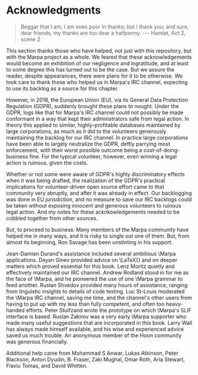 <!--
Copyright 2022 Jeffrey Kegler
This file is part of Marpa::R2.  Marpa::R2 is free software: you can
redistribute it and/or modify it under the terms of the GNU Lesser
General Public License as published by the Free Software Foundation,
either version 3 of the License, or (at your option) any later version.

Marpa::R2 is distributed in the hope that it will be useful,
but WITHOUT ANY WARRANTY; without even the implied warranty of
MERCHANTABILITY or FITNESS FOR A PARTICULAR PURPOSE.  See the GNU
Lesser General Public License for more details.

You should have received a copy of the GNU Lesser
General Public License along with Marpa::R2.  If not, see
http://www.gnu.org/licenses/.
-->

# Acknowledgments

> Beggar that I am, I am even poor in thanks; but I thank you;
> and sure, dear friends, my thanks are too dear a halfpenny.
> --- Hamlet, Act 2, scene 2

This section thanks those who have helped,
not just with this repository,
but with the Marpa project as a whole.
We feared that these acknowledgements would
become an exhibition of our negligence and ingratitude,
and at least to some degree this has turned out to be the case.
But we assure the reader,
despite appearances,
there were plans for it to be otherwise.
We took care to thank those who helped us
in Marpa's IRC channel,
expecting to use its backlog
as a source for this chapter.

However, in 2018, the European Union (EU),
via its General Data Protection Regulation (GDPR),
suddenly brought these plans to nought.
Under the GDPR,
logs like that for Marpa's IRC channel could not possibly be made
conformant in a way that kept their administrators safe from
legal action.
In theory this applied to similar, highly-profitable databases maintained
by large corporations,
as much as it did to the volunteers
generously maintaining the backlog for our IRC channel.
In practice large corporations have been able to largely neutralize the GDPR,
deftly parrying most enforcement,
with their worst possible outcome being a cost-of-doing-business fine.
For the typical volunteer, however, even winning a legal action is ruinous,
given the costs.

Whether or not some were aware of
GDPR's highly discriminatory effects
when it was being drafted,
the realization of the GDPR's practical implications
for volunteer-driven open source effort
came to that community very abruptly,
and after it was already in effect.
Our backlogging was done in EU jurisdiction,
and no measure to save our IRC backlogs
could be taken
without exposing innocent and generous volunteers
to ruinous legal action.
And my notes for these acknkowledgements
needed to be cobbled together from other sources.

But, to proceed to business:
Many members of the Marpa community
have helped me in many ways,
and it is risky
to single out one of them.
But, from almost its beginning,
Ron Savage has been unstinting in
his support.

Jean-Damien Durand's assistance included several ambitious
\Marpa applications.
Deyan Ginev provided advice on \LaTeX{} and
on deeper matters which proved essential for this book.
Lenz Moritz quietly and effectively maintained our IRC channel.
Andrew Rodland stood in for me as the face of \Marpa,
and he pioneered the use of one \Marpa grammar
to feed another.
Ruslan Shvedov provided many hours of assistance,
ranging from linguistic insights to details of code testing.
Luc St-Louis moderated the \Marpa IRC channel,
saving me time,
and the channel's other users from having to put up with
my less than fully competent,
and often too heavy-handed efforts.
Peter Stuifzand wrote the prototype on which \Marpa's
SLIF interface is based.
Ruslan Zakirov was a very early \Marpa supporter
who made many useful suggestions
that are incorporated in this book.
Larry Wall has always made himself available,
and his wise and experienced advice saved us much trouble.
An anonymous member of the Hoon community was generous
financially.

Additional help came from
Mohammad S Anwar,
Lukas Atkinson,
Peter Blackson,
Anton Dyudin,
B. Fraser,
Zaki Mughal,
Omar Roth,
Aria Stewart,
Flaviu Tomas,
and David Whitten.

